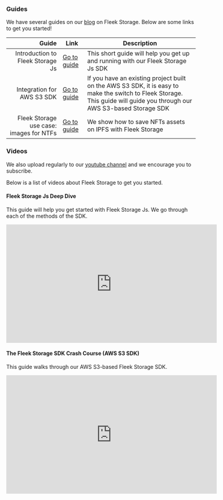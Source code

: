 ### Guides 
We have several guides on our [blog](https://blog.fleek.co) on Fleek Storage.
Below are some links to get you started!

| Guide  	| Link  	| Description |
|--:	|---	| ---	|
|  Introduction to Fleek Storage Js	|   <a href="https://blog.fleek.co/posts/guide-to-fleek-storage-js" target="_blank">Go to guide</a>	| This short guide will help you get up and running with our Fleek Storage Js SDK |
|  Integration for AWS S3 SDK	|   <a href="https://blog.fleek.co/posts/fleek-storage-sdk-guide" target="_blank">Go to guide</a>	| If you have an existing project built on the AWS S3 SDK, it is easy to make the switch to Fleek Storage. This guide will guide you through our AWS S3-based Storage SDK |
| Fleek Storage use case: images for NTFs	|   <a href="https://blog.fleek.co/posts/fleek-storage-nft" target="_blank">Go to guide</a>	| We show how to save NFTs assets on IPFS with Fleek Storage |

### Videos
We also upload regularly to our [youtube channel](https://www.youtube.com/channel/UCBzlwYM0JjZpjDZ52-SLUmw) and we encourage you to subscribe.

Below is a list of videos about Fleek Storage to get you started.

#### Fleek Storage Js Deep Dive
This guide will help you get started with Fleek Storage Js. We go through each of the methods of the SDK.

<iframe width="560" height="315" src="https://www.youtube.com/embed/8Scu-F1UZvE" frameborder="0" allow="accelerometer; autoplay; encrypted-media; gyroscope; picture-in-picture" allowfullscreen></iframe>

#### The Fleek Storage SDK Crash Course (AWS S3 SDK)
This guide walks through our AWS S3-based Fleek Storage SDK.

<iframe width="560" height="315" src="https://www.youtube.com/embed/sCxvol1xA04" frameborder="0" allow="accelerometer; autoplay; encrypted-media; gyroscope; picture-in-picture" allowfullscreen></iframe>
